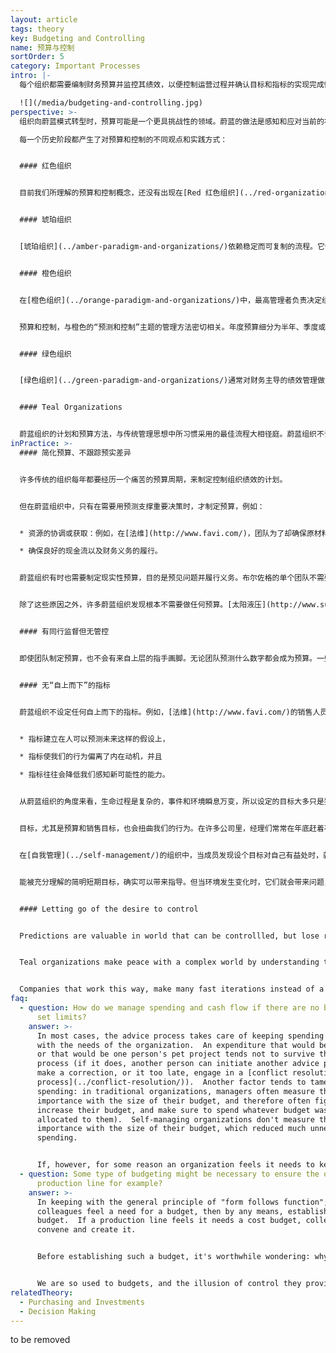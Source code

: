 ```yaml
---
layout: article
tags: theory
key: Budgeting and Controlling
name: 预算与控制
sortOrder: 5
category: Important Processes
intro: |-
  每个组织都需要编制财务预算并监控其绩效，以便控制运营过程并确认目标和指标的实现完成情况。本文论述了如何制定、监控预算，以及如何使用控制流程来达成结果。

  ![](/media/budgeting-and-controlling.jpg)
perspective: >-
  组织向蔚蓝模式转型时，预算可能是一个更具挑战性的领域。蔚蓝的做法是感知和应对当前的状况，而不是试图通过预算和其他手段来控制，这与橙色甚至绿色的做法明显不同。从蔚蓝的角度来看，制定预算而带来的控制可能会阻碍组织的感知并进行真实反应的能力。

  每一个历史阶段都产生了对预算和控制的不同观点和实践方式：


  #### 红色组织


  目前我们所理解的预算和控制概念，还没有出现在[Red 红色组织](../red-organizations/) 中。他们的计划往往是短期的，因当时制定长期战略的能力很有限。红色的重点通常是对新的威胁或机遇进行回应，以便榨取或从中获利。


  #### 琥珀组织


  [琥珀组织](../amber-paradigm-and-organizations/)依赖稳定而可复制的流程。它们还创建了明确定义的结构和等级制度。这些特征加在一起，使得项目和计划的交付规模能力比红色组织大得多。琥珀为实现一些能充分理解并可预测的目标，而通过规划和预算确定所需资源。计划是一个自上而下的过程，完成的预算会下放到组织的更下级层面。


  #### 橙色组织


  在[橙色组织](../orange-paradigm-and-organizations/)中，最高管理者负责决定组织的战略和方向。然后将这些计划层次分解为等级结构更下级单元的目标和指标。为了达到预期目标，每一级经理都会制定必要的计划和预算。这通常是个年度预算流程。计划通常包括支出预算（成本中心）或目标收入（利润中心），以及投资预算。然后各级指标被分层下推到每个单位和团队，允许目标管理：只要实现这些预算目标，每个团队都有一定的自由来决定如何实现。


  预算和控制，与橙色的“预测和控制”主题的管理方法密切相关。年度预算细分为半年、季度或月度计划。会计和财务部门在每个周期结束时跟踪这些数字，并比较结果与计划。当结果与预测不符时，管理者常常被要求解释差距，并提出纠正措施。


  #### 绿色组织


  [绿色组织](../green-paradigm-and-organizations/)通常对财务主导的绩效管理做法感到不安。虽然仍在使用“预测和控制”方法，但其他非财务指标（例如，成员敬业度和客户满意度）也被放在同样重要的位置。预算编制与橙色组织类似，但考虑的要素可能会更广泛，并通过“自下而上”和“自上而下”并用的方法来达成一致。


  #### Teal Organizations


  蔚蓝组织的计划和预算方法，与传统管理思想中所习惯采用的最佳流程大相径庭。蔚蓝组织不试图预测和控制，而是尽可能多地感知和响应环境。通常使用简化的预算，目的是为了获得信息，而不是为了实施控制才跟踪计实差异。制定预算的目的是出于实际需要，例如协调资源，确保现金流良好，确保财务义务和负债得到偿付。
inPractice: >-
  #### 简化预算、不跟踪预实差异


  许多传统的组织每年都要经历一个痛苦的预算周期，来制定控制组织绩效的计划。


  但在蔚蓝组织中，只有在需要用预测支撑重要决策时，才制定预算，例如：


  * 资源的协调或获取：例如，在[法维](http://www.favi.com/)，团队为了却确保原材料进货合同，而每年一次制定粗略的分月预测。

  * 确保良好的现金流以及财务义务的履行。


  蔚蓝组织有时也需要制定现实性预算，目的是预见问题并履行义务。布尔佐格的单个团队不需要进行任何重大的采购或投资，因此不需要团队预算。但在组织整体层面上，对其预期现金流做了一个简单的预测（可以缩短在一页纸内），目的是用来了解来年能允许成立多少个新团队（发展投资）。因新团队可能需要长达一年的时间来实现盈亏平衡，所以希望确保它们能够得到支持和持续。


  除了这些原因之外，许多蔚蓝组织发现根本不需要做任何预算。[太阳液压](http://www.sunhydraulics.com/)就不做预算（如果董事会要求预算，就做一个可以容纳在一页纸内的粗略预算）。


  #### 有同行监督但无管控


  即使团队制定预算，也不会有来自上层的指手画脚。无论团队预测什么数字都会成为预算。一些公司发现，同行团队互相质疑预算的方法很有益。按照[自我管理](../self-management/)的精神，没有人可以强迫一个团队改变他们的人数。例如，在晨星，各单元团队向预算工作组提交预算和投资计划。预算小组由来自企业各个部门的志愿者组成，负责对收到的预算数字提出质疑，并提出意见和建议。[AES](http://www.aes.com/)过去也有类似的流程。


  #### 无“自上而下”的指标


  蔚蓝组织不设定任何自上而下的指标。例如，[法维](http://www.favi.com/)的销售人员不用背销售指标。因为他们认为从进化论的观点来看，指标会带来问题，至少有三个角度的原因：


  * 指标建立在人可以预测未来这样的假设上，

  * 指标使我们的行为偏离了内在动机，并且

  * 指标往往会降低我们感知新可能性的能力。


  从蔚蓝组织的角度来看，生命过程是复杂的，事件和环境瞬息万变，所以设定的目标大多只是猜测。设定一年之后的目标是不可能的。所以大多数情况下，预算就只是个拍脑袋的数字——要么容易达到而毫无意义，要么充满挑战迫使人们必须走捷径。从长远来看，这两种情况都会给组织带来危害。


  目标，尤其是预算和销售目标，也会扭曲我们的行为。在许多公司里，经理们常常在年底赶着花掉剩下的预算，有时甚至花在毫无意义的项目上，因为他们担心下一年的资金可能会被削减。如果不制定指标，这些游戏就会消失。成员就可以自由地挖掘自己的内在动力，尽自己所能做到最好。


  在[自我管理](../self-management/)的组织中，当成员发现设个目标对自己有益处时，就可以自主选择给自己设定目标，就像一个通过扩展目标来激励自己的业余跑步爱好者。在[FAVI法维](http://www.favi.com/)，操作人员会自觉为自己设定加工零件的目标时间，并根据目标监控自己的性能。


  能被充分理解的简明短期目标，确实可以带来指导。但当环境发生变化时，它们就会带来问题，而且目标不会自动做出相应的改变。


  #### Letting go of the desire to control


  Predictions are valuable in world that can be controllled, but lose relevance in a complex world that is changing rapidly. Setting budgets and managing against them is a way of trying to predict the future.


  Teal organizations make peace with a complex world by understanding that a perfect solution is rarely possible. Determing a workable solution that can be implemented quickly is far more effective than waiting for detailed analysis before taking action. When new information emerges, the decision can be revisited and improved at any point. From this perspective, creating budgets for long periods ahead, and trying to exercise control makes little sense.


  Companies that work this way, make many fast iterations instead of a few mighty leaps, progressing much faster towards their purpose. In the end, paradoxically, people often feel safer when they give up the illusion of control and learn to work with reality as it unfolds.
faq:
  - question: How do we manage spending and cash flow if there are no budgets that
      set limits?
    answer: >-
      In most cases, the advice process takes care of keeping spending in line
      with the needs of the organization.  An expenditure that would be fanciful
      or that would be one person's pet project tends not to survive the advice
      process (if it does, another person can initiate another advice process to
      make a correction, or it too late, engage in a [conflict resolution
      process](../conflict-resolution/)).  Another factor tends to tame
      spending: in traditional organizations, managers often measure their
      importance with the size of their budget, and therefore often fight to
      increase their budget, and make sure to spend whatever budget was
      allocated to them).  Self-managing organizations don't measure their
      importance with the size of their budget, which reduced much unnecessary
      spending. 


      If, however, for some reason an organization feels it needs to keep its spending below what would naturally happen with the advice process (because the organization is cash-strapped, or because there are more opportunities to pursue than cash available), a budget process can be established as a means to have a conversation about spending priorities. In practice, such processes can be set up in ways that are similar to those used to determine [investment](../purchasing-and-investments/) budgets.
  - question: Some type of budgeting might be necessary to ensure the operation of a
      production line for example?
    answer: >-
      In keeping with the general principle of "form follows function"; if
      colleagues feel a need for a budget, then by any means, establish a
      budget.  If a production line feels it needs a cost budget, colleagues can
      convene and create it.


      Before establishing such a budget, it's worthwhile wondering: why do we need a budget?  Often the answer is simply "to control our costs".  In many cases, in order to control your costs, you don't need to ***anticipate*** the future with a budget.  It's enough to measure and monitor your cost ***after the facts*** on a recurring basis - say every month.


      We are so used to budgets, and the illusion of control they provide, that we might simply establish a budget out of habit, because we feel naked in the absence of budgets.  The key question is: "what's the kind of decision we need to take for which we need a budget?".  A budget is needed only if it helps anticipate, if the presence of a budget would lead to a different decision on a specific decision.
relatedTheory:
  - Purchasing and Investments
  - Decision Making
---
```

to be removed